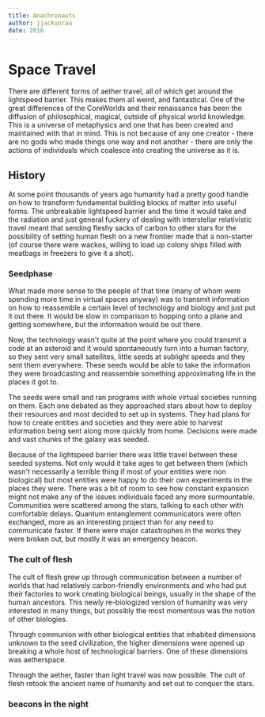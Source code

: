 ```yaml
---
title: Anachronauts
author: jjackunrau
date: 2016
...
```


# Space Travel

There are different forms of aether travel, all of which get around the lightspeed barrier. This makes them all weird, and fantastical. One of the great differences of the CoreWorlds and their renaissance has been the diffusion of philosophical, magical, outside of physical world knowledge. This is a universe of metaphysics and one that has been created and maintained with that in mind. This is not because of any one creator - there are no gods who made things one way and not another - there are only the actions of individuals which coalesce into creating the universe as it is.

## History

At some point thousands of years ago humanity had a pretty good handle on how to transform fundamental building blocks of matter into useful forms. The unbreakable lightspeed barrier and the time it would take and the radiation and just general fuckery of dealing with interstellar relativistic travel meant that sending fleshy sacks of carbon to other stars for the possibility of setting human flesh on a new frontier made that a non-starter (of course there were wackos, willing to load up colony ships filled with meatbags in freezers to give it a shot).

### Seedphase

What made more sense to the people of that time (many of whom were spending more time in virtual spaces anyway) was to transmit information on how to reassemble a certain level of technology and biology and just put it out there. It would be slow in comparison to hopping onto a plane and getting somewhere, but the information would be out there.

Now, the technology wasn't quite at the point where you could transmit a code at an asteroid and it would spontaneously turn into a human factory, so they sent very small satellites, little seeds at sublight speeds and they sent them everywhere. These seeds would be able to take the information they were broadcasting and reassemble something approximating life in the places it got to.

The seeds were small and ran programs with whole virtual societies running on them. Each one debated as they approached stars about how to deploy their resources and most decided to set up in systems. They had plans for how to create entities and societies and they were able to harvest information being sent along more quickly from home. Decisions were made and vast chunks of the galaxy was seeded.

Because of the lightspeed barrier there was little travel between these seeded systems. Not only would it take ages to get between them (which wasn't necessarily a terrible thing if most of your entities were non biological) but most entities were happy to do their own experiments in the places they were. There was a bit of room to see how constant expansion might not make any of the issues individuals faced any more surmountable. Communities were scattered among the stars, talking to each other with comfortable delays. Quantum entanglement communicators were often exchanged, more as an interesting project than for any need to communicate faster. If there were major catastrophes in the works they were broken out, but mostly it was an emergency beacon.

### The cult of flesh

The cult of flesh grew up through communication between a number of worlds that had relatively carbon-friendly environments and who had put their factories to work creating biological beings, usually in the shape of the human ancestors. This newly re-biologized version of humanity was very interested in many things, but possibly the most momentous was the notion of other biologies.

Through communion with other biological entities that inhabited dimensions unknown to the seed civilization, the higher dimensions were opened up breaking a whole host of technological barriers. One of these dimensions was aetherspace.

Through the aether, faster than light travel was now possible. The cult of flesh retook the ancient name of humanity and set out to conquer the stars.

### beacons in the night

